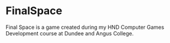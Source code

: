 # FinalSpace
Final Space is a game created during my HND Computer Games Development course at Dundee and Angus College.
